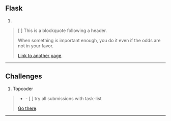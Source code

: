 ## Flask

1.  
> [ ] This is a blockquote following a header.
>
> When something is important enough, you do it even if the odds are not in your favor.
>
> [Link to another page](./another-page.html).

* * *

## Challenges

1.  Topcoder
> <ul><li>- [ ] try all submissions with task-list</li></ul>
>
> [Go there](https://www.topcoder.com/challenges).

* * *


